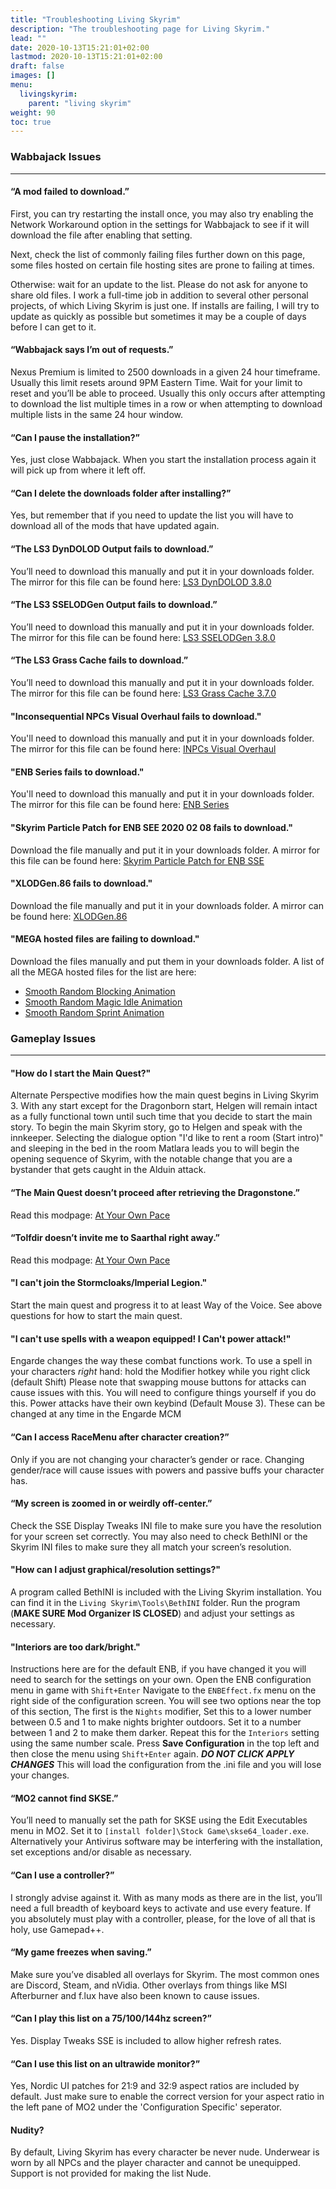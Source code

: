 ```yaml
---
title: "Troubleshooting Living Skyrim"
description: "The troubleshooting page for Living Skyrim."
lead: ""
date: 2020-10-13T15:21:01+02:00
lastmod: 2020-10-13T15:21:01+02:00
draft: false
images: []
menu:
  livingskyrim:
    parent: "living skyrim"
weight: 90
toc: true
---
```


### Wabbajack Issues

---

#### “A mod failed to download.”

First, you can try restarting the install once, you may also try enabling the Network Workaround option in the settings for Wabbajack to see if it will download the file after enabling that setting.

Next, check the list of commonly failing files further down on this page, some files hosted on certain file hosting sites are prone to failing at times.

Otherwise: wait for an update to the list. Please do not ask for anyone to share old files. I work a full-time job in addition to several other personal projects, of which Living Skyrim is just one. If installs are failing, I will try to update as quickly as possible but sometimes it may be a couple of days before I can get to it.

#### “Wabbajack says I’m out of requests.”

Nexus Premium is limited to 2500 downloads in a given 24 hour timeframe. Usually this limit resets around 9PM Eastern Time. Wait for your limit to reset and you’ll be able to proceed. Usually this only occurs after attempting to download the list multiple times in a row or when attempting to download multiple lists in the same 24 hour window.

#### “Can I pause the installation?”

Yes, just close Wabbajack. When you start the installation process again it will pick up from where it left off.

#### “Can I delete the downloads folder after installing?”

Yes, but remember that if you need to update the list you will have to download all of the mods that have updated again.

#### “The LS3 DynDOLOD Output fails to download.”

You’ll need to download this manually and put it in your downloads folder. The mirror for this file can be found here: [LS3 DynDOLOD 3.8.0](https://drive.google.com/file/d/1HxpnvUuxQ0RUCPRFw4xiMWGlpZ5VCbQh/view?usp=sharing)

#### “The LS3 SSELODGen Output fails to download.”

You’ll need to download this manually and put it in your downloads folder. The mirror for this file can be found here: [LS3 SSELODGen 3.8.0](https://drive.google.com/file/d/1d_23fKbor4VO5uBoKkjN6nON36KFVPzR/view?usp=sharing)

#### “The LS3 Grass Cache fails to download.”

You’ll need to download this manually and put it in your downloads folder. The mirror for this file can be found here: [LS3 Grass Cache 3.7.0](https://drive.google.com/file/d/1spCzbhwntaaciWuYd-cDWJNwXh5rThWX/view?usp=sharing)

#### "Inconsequential NPCs Visual Overhaul fails to download."

You'll need to download this manually and put it in your downloads folder. The mirror for this file can be found here: [INPCs Visual Overhaul](https://drive.google.com/file/d/1YM0lFTQdDh6P3JvEgWleOMb3adF_pQ_i/view?usp=sharing)

#### "ENB Series fails to download."

You'll need to download this manually and put it in your downloads folder. The mirror for this file can be found here: [ENB Series](http://enbdev.com/download_mod_tesskyrimse.htm)

#### "Skyrim Particle Patch for ENB SEE 2020 02 08 fails to download."

Download the file manually and put it in your downloads folder. A mirror for this file can be found here: [Skyrim Particle Patch for ENB SSE](https://drive.google.com/file/d/1kI_R7K8byNU3iB4jl0QvDbLj9RiU8RIV/view)

#### "XLODGen.86 fails to download."

Download the file manually and put it in your downloads folder. A mirror can be found here: [XLODGen.86](https://drive.google.com/file/d/1yGQtCNbG8RCJp0XLk4LLUL9q0gfO76OP/view)

#### "MEGA hosted files are failing to download."

Download the files manually and put them in your downloads folder. A list of all the MEGA hosted files for the list are here:
- [Smooth Random Blocking Animation](https://mega.nz/file/4LxGTALK#7I8XPLnIW0PxR_r_nXMP-9ZUnZ16MlFVMdFdgGy-gF0)
- [Smooth Random Magic Idle Animation](https://mega.nz/file/IS4EjJhC#inP4yfb3i-UO_sx790OpoFDk81x-WIRf9WcBeKxnmYo)
- [Smooth Random Sprint Animation](https://mega.nz/file/8T4ixLCB#YKQw5EDFdL1_e-5G_JB8WgmUkJ8N0kNtpzeOwUHZcZY)


### Gameplay Issues

---

#### "How do I start the Main Quest?"

Alternate Perspective modifies how the main quest begins in Living Skyrim 3. With any start except for the Dragonborn start, Helgen will remain intact as a fully functional town until such time that you decide to start the main story. To begin the main Skyrim story, go to Helgen and speak with the innkeeper. Selecting the dialogue option "I'd like to rent a room (Start intro)" and sleeping in the bed in the room Matlara leads you to will begin the opening sequence of Skyrim, with the notable change that you are a bystander that gets caught in the Alduin attack.

#### “The Main Quest doesn’t proceed after retrieving the Dragonstone.”

Read this modpage: [At Your Own Pace](https://www.nexusmods.com/skyrimspecialedition/mods/52704)

#### “Tolfdir doesn’t invite me to Saarthal right away.”

Read this modpage: [At Your Own Pace](https://www.nexusmods.com/skyrimspecialedition/mods/52704)

#### "I can't join the Stormcloaks/Imperial Legion."

Start the main quest and progress it to at least Way of the Voice. See above questions for how to start the main quest.

#### "I can't use spells with a weapon equipped! I Can't power attack!"

Engarde changes the way these combat functions work. To use a spell in your characters *right* hand: hold the Modifier hotkey while you right click (default Shift)
Please note that swapping mouse buttons for attacks can cause issues with this. You will need to configure things yourself if you do this.
Power attacks have their own keybind (Default Mouse 3). These can be changed at any time in the Engarde MCM

#### “Can I access RaceMenu after character creation?”

Only if you are not changing your character’s gender or race. Changing gender/race will cause issues with powers and passive buffs your character has.

#### “My screen is zoomed in or weirdly off-center.”

Check the SSE Display Tweaks INI file to make sure you have the resolution for your screen set correctly. You may also need to check BethINI or the Skyrim INI files to make sure they all match your screen’s resolution.

#### "How can I adjust graphical/resolution settings?"

A program called BethINI is included with the Living Skyrim installation. You can find it in the `Living Skyrim\Tools\BethINI` folder. Run the program (**MAKE SURE Mod Organizer IS CLOSED**) and adjust your settings as necessary.

#### "Interiors are too dark/bright."

Instructions here are for the default ENB, if you have changed it you will need to search for the settings on your own. Open the ENB configuration menu in game with `Shift+Enter` Navigate to the `ENBEffect.fx` menu on the right side of the configuration screen. You will see two options near the top of this section, The first is the `Nights` modifier, Set this to a lower number between 0.5 and 1 to make nights brighter outdoors. Set it to a number between 1 and 2 to make them darker. Repeat this for the `Interiors` setting using the same number scale. Press **Save Configuration** in the top left and then close the menu using `Shift+Enter` again. ***DO NOT CLICK APPLY CHANGES*** This will load the configuration from the .ini file and you will lose your changes.

#### “MO2 cannot find SKSE.”

You’ll need to manually set the path for SKSE using the Edit Executables menu in MO2. Set it to `[install folder]\Stock Game\skse64_loader.exe`. Alternatively your Antivirus software may be interfering with the installation, set exceptions and/or disable as necessary.

#### “Can I use a controller?”

I strongly advise against it. With as many mods as there are in the list, you’ll need a full breadth of keyboard keys to activate and use every feature. If you absolutely must play with a controller, please, for the love of all that is holy, use Gamepad++.

#### “My game freezes when saving.”

Make sure you’ve disabled all overlays for Skyrim. The most common ones are Discord, Steam, and nVidia. Other overlays from things like MSI Afterburner and f.lux have also been known to cause issues.

#### “Can I play this list on a 75/100/144hz screen?”

Yes. Display Tweaks SSE is included to allow higher refresh rates.

#### “Can I use this list on an ultrawide monitor?”

Yes, Nordic UI patches for 21:9 and 32:9 aspect ratios are included by default. Just make sure to enable the correct version for your aspect ratio in the left pane of MO2 under the 'Configuration Specific' seperator.

#### Nudity?

By default, Living Skyrim has every character be never nude. Underwear is worn by all NPCs and the player character and cannot be unequipped. Support is not provided for making the list Nude.
